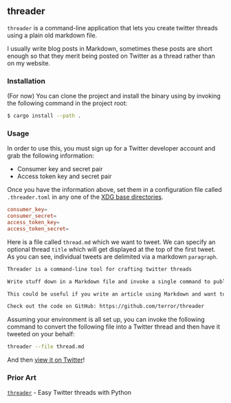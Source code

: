 ## threader

`threader` is a command-line application that lets you create twitter threads
using a plain old markdown file.

I usually write blog posts in Markdown, sometimes these posts are short enough
so that they merit being posted on Twitter as a thread rather than on my
website.

### Installation

(For now) You can clone the project and install the binary using by invoking the
following command in the project root:

```bash
$ cargo install --path .
```

### Usage

In order to use this, you must sign up for a Twitter developer account and grab
the following information:

- Consumer key and secret pair
- Access token key and secret pair

Once you have the information above, set them in a configuration file called
`.threader.toml` in any one of the [XDG base directories](https://wiki.archlinux.org/title/XDG_Base_Directory).

```toml
consumer_key=
consumer_secret=
access_token_key=
access_token_secret=
```

Here is a file called `thread.md` which we want to tweet. We can specify an
optional thread `title` which will get displayed at the top of the first tweet.
As you can see, individual tweets are delimited via a markdown `paragraph`.

```markdown
Threader is a command-line tool for crafting twitter threads

Write stuff down in a Markdown file and invoke a single command to publish your thread.

This could be useful if you write an article using Markdown and want to post it to your blog and Twitter at the same time.

Check out the code on GitHub: https://github.com/terror/threader
```

Assuming your environment is all set up, you can invoke the following command
to convert the following file into a Twitter thread and then have it tweeted on
your behalf:

```bash
threader --file thread.md
```

And then [view it on Twitter](https://twitter.com/436/status/1429214620510822409)!

### Prior Art

[`threader`](https://github.com/choldgraf/threader) - Easy Twitter threads
with Python
